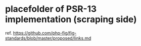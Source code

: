 placefolder of PSR-13 implementation (scraping side)
====================================================

ref.
https://github.com/php-fig/fig-standards/blob/master/proposed/links.md